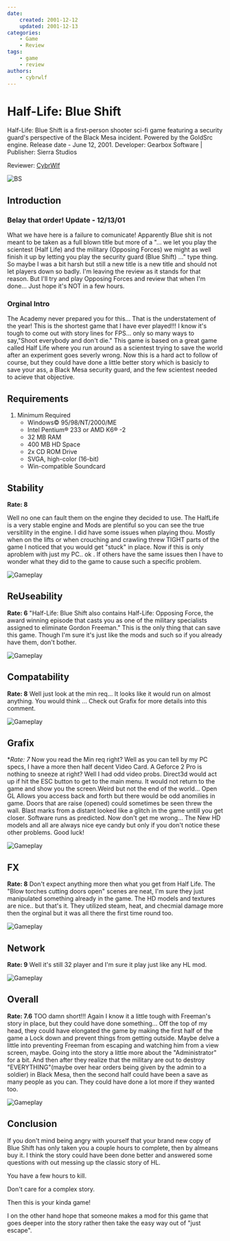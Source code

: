 ```yaml
---
date:
    created: 2001-12-12
    updated: 2001-12-13
categories:
    - Game
    - Review
tags:
    - game
    - review
authors:
    - cybrwlf
---
```


# Half-Life: Blue Shift

Half-Life: Blue Shift is a first-person shooter sci-fi game featuring a security guard's perspective of the Black Mesa incident. Powered by the GoldSrc engine. Release date - June 12, 2001. Developer: Gearbox Software | Publisher: Sierra Studios

Reviewer: [CybrWlf](../authors/cybrwlf/)

<!-- more -->

![BS](https://cdn2.steamgriddb.com/thumb/13cc3d5f68dd9e417ef9c2c6da5caa1e.jpg)

## Introduction

### Belay that order! Update - 12/13/01
What we have here is a failure to comunicate!
Apparently Blue shit is not meant to be taken as a full blown title but more of a "... we let you play the scientest (Half Life) and the military (Opposing Forces) we might as well finish it up by letting you play the security guard (Blue Shift) ..." type thing. So maybe I was a bit harsh but still a new title is a new title and should not let players down so badly. I'm leaving the review as it stands for that reason. But I'll try and play Opposing Forces and review that when I'm done... Just hope it's NOT in a few hours.

### Orginal Intro
The Academy never prepared you for this... That is the understatement of the year! This is the shortest game that I have ever played!!! I know it's tough to come out with story lines for FPS... only so many ways to say,"Shoot everybody and don't die." This game is based on a great game called Half Life where you run around as a scientest trying to save the world after an experiment goes severly wrong. Now this is a hard act to follow of course, but they could have done a little better story which is basicly to save your ass, a Black Mesa security guard, and the few scientest needed to acieve that objective.

## Requirements

1. Minimum Required
    * Windows© 95/98/NT/2000/ME
    * Intel Pentium® 233 or AMD K6® -2
    * 32 MB RAM
    * 400 MB HD Space
    * 2x CD ROM Drive
    * SVGA, high-color (16-bit)
    * Win-compatible Soundcard


## Stability

**Rate: 8** 

Well no one can fault them on the engine they decided to use. The HalfLife is a very stable engine and Mods are plentiful so you can see the true versitility in the engine. I did have some issues when playing thou. Mostly when on the lifts or when crouching and crawling threw TIGHT parts of the game I noticed that you would get "stuck" in place. Now if this is only aproblem with just my PC.. ok . If others have the same issues then I have to wonder what they did to the game to cause such a specific problem.

 ![Gameplay](bs-0.jpg)
 
## ReUseability

**Rate: 6**
 	"Half-Life: Blue Shift also contains Half-Life: Opposing Force, the award winning episode that casts you as one of the military specialists assigned to eliminate Gordon Freeman." This is the only thing that can save this game. Though I'm sure it's just like the mods and such so if you already have them, don't bother.

  ![Gameplay](bs-1.jpg)

## Compatability

**Rate: 8** 
Well just look at the min req... It looks like it would run on almost anything. You would think ... Check out Grafix for more details into this comment.

 ![Gameplay](bs-2.jpg)

## Grafix

**Rate: 7* 
Now you read the Min req right? Well as you can tell by my PC specs, I have a more then half decent Video Card. A Geforce 2 Pro is nothing to sneeze at right? Well I had odd video probs. Direct3d would act up if hit the ESC button to get to the main menu. It would not return to the game and show you the screen.Weird but not the end of the world... Open GL Allows you access back and forth but there would be odd anomilies in game. Doors that are raise (opened) could sometimes be seen threw the wall. Blast marks from a distant looked like a glitch in the game untill you get closer. Software runs as predicted. Now don't get me wrong... The New HD models and all are always nice eye candy but only if you don't notice these other problems. Good luck!

![Gameplay](bs-3.jpg)

## FX
**Rate: 8** 
Don't expect anything more then what you get from Half Life. The "Blow torches cutting doors open" scenes are neat, I'm sure they just manipulated something already in the game. The HD models and textures are nice.. but that's it. They utilized steam, heat, and checmial damage more then the orginal but it was all there the first time round too.

 ![Gameplay](bs-4.jpg)

## Network
**Rate: 9** 
Well it's still 32 player and I'm sure it play just like any HL mod.

 ![Gameplay](bs-5.jpg)


## Overall
**Rate: 7.6** 
TOO damn short!!! Again I know it a little tough with Freeman's story in place, but they could have done something... Off the top of my head, they could have elongated the game by making the first half of the game a Lock down and prevent things from getting outside. Maybe delve a little into preventing Freeman from escaping and watching him from a view screen, maybe. Going into the story a little more about the "Administrator" for a bit. And then after they realize that the military are out to destroy "EVERYTHING"(maybe over hear orders being given by the admin to a soldier) in Black Mesa, then the second half could have been a save as many people as you can. They could have done a lot more if they wanted too.

 ![Gameplay](bs-6.jpg)

## Conclusion
If you don't mind being angry with yourself that your brand new copy of Blue Shift has only taken you a couple hours to complete, then by almeans buy it. I think the story could have been done better and answered some questions with out messing up the classic story of HL.

You have a few hours to kill.

Don't care for a complex story.

Then this is your kinda game!

I on the other hand hope that someone makes a mod for this game that goes deeper into the story rather then take the easy way out of "just escape".

 <!-- ![Gameplay](bs-7.jpg) ![Gameplay](bs-8.jpg) ![Gameplay](bs-9.jpg) -->